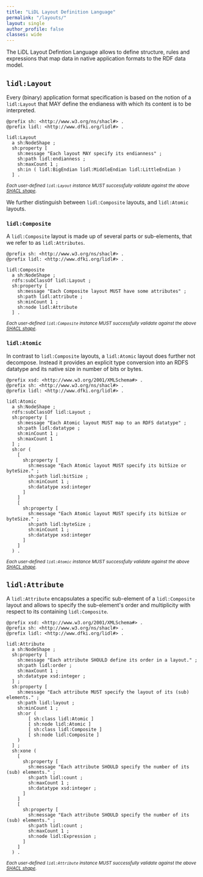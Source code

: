 ```yaml
---
title: "LiDL Layout Definition Language"
permalink: "/layouts/"
layout: single
author_profile: false
classes: wide
---
```


The LiDL Layout Defintion Language allows to define structure, rules and expressions that map data in native application formats to the RDF data model.

## `lidl:Layout`

Every (binary) application format specification is based on the notion of a `lidl:Layout` that MAY define the endianess with which its content is to be interpreted. 

```
@prefix sh: <http://www.w3.org/ns/shacl#> .
@prefix lidl: <http://www.dfki.org/lidl#> .

lidl:Layout
  a sh:NodeShape ;
  sh:property [
    sh:message "Each layout MAY specify its endianness" ;
    sh:path lidl:endianness ;
    sh:maxCount 1 ;
    sh:in ( lidl:BigEndian lidl:MiddleEndian lidl:LittleEndian )
  ] .
```
*<sub>Each user-defined `lidl:Layout` instance MUST successfully validate against the above [SHACL shape](https://www.w3.org/TR/shacl/).</sub>*

We further distinguish between `lidl:Composite` layouts, and `lidl:Atomic` layouts.

### `lidl:Composite`

A `lidl:Composite` layout is made up of several parts or sub-elements, that we refer to as `lidl:Attributes`. 

```
@prefix sh: <http://www.w3.org/ns/shacl#> .
@prefix lidl: <http://www.dfki.org/lidl#> .

lidl:Composite
  a sh:NodeShape ;
  rdfs:subClassOf lidl:Layout ;
  sh:property [
    sh:message "Each Composite layout MUST have some attributes" ;
    sh:path lidl:attribute ;
    sh:minCount 1 ;
    sh:node lidl:Attribute
  ] .
```
*<sub>Each user-defined `lidl:Composite` instance MUST successfully validate against the above [SHACL shape](https://www.w3.org/TR/shacl/).</sub>*

### `lidl:Atomic`

In contrast to `lidl:Composite` layouts, a `lidl:Atomic` layout does further not decompose. 
Instead it provides an explicit type conversion into an RDFS datatype and its native size in number of bits or bytes.

```
@prefix xsd: <http://www.w3.org/2001/XMLSchema#> .
@prefix sh: <http://www.w3.org/ns/shacl#> .
@prefix lidl: <http://www.dfki.org/lidl#> .

lidl:Atomic
  a sh:NodeShape ;
  rdfs:subClassOf lidl:Layout ;
  sh:property [
    sh:message "Each Atomic layout MUST map to an RDFS datatype" ;
    sh:path lidl:datatype ;
    sh:minCount 1 ;
    sh:maxCount 1
  ] ;
  sh:or (
    [
      sh:property [
        sh:message "Each Atomic layout MUST specify its bitSize or byteSize." ;
        sh:path lidl:bitSize ;
        sh:minCount 1 ;
        sh:datatype xsd:integer
      ]
    ]
    [
      sh:property [
        sh:message "Each Atomic layout MUST specify its bitSize or byteSize." ;
        sh:path lidl:byteSize ;
        sh:minCount 1 ;
        sh:datatype xsd:integer
      ]
    ]
  ) .
```
*<sub>Each user-defined `lidl:Atomic` instance MUST successfully validate against the above [SHACL shape](https://www.w3.org/TR/shacl/).</sub>*

## `lidl:Attribute`

A `lidl:Attribute` encapsulates a specific sub-element of a `lidl:Composite` layout and allows to specify the sub-element's order and multiplicity with respect to its containing `lidl:Composite`. 

```
@prefix xsd: <http://www.w3.org/2001/XMLSchema#> .
@prefix sh: <http://www.w3.org/ns/shacl#> .
@prefix lidl: <http://www.dfki.org/lidl#> .

lidl:Attribute
  a sh:NodeShape ;
  sh:property [
    sh:message "Each attribute SHOULD define its order in a layout." ;
    sh:path lidl:order ;
    sh:maxCount 1 ;
    sh:datatype xsd:integer ;
  ] ;
  sh:property [
    sh:message "Each attribute MUST specify the layout of its (sub) elements." ;
    sh:path lidl:layout ;
    sh:minCount 1 ;
    sh:or (
        [ sh:class lidl:Atomic ]
        [ sh:node lidl:Atomic ]
        [ sh:class lidl:Composite ]
        [ sh:node lidl:Composite ]
    )
  ] ;
  sh:xone (
    [
      sh:property [
        sh:message "Each attribute SHOULD specify the number of its (sub) elements." ;
        sh:path lidl:count ;
        sh:maxCount 1 ;
        sh:datatype xsd:integer ;
      ]
    ]
    [
      sh:property [
        sh:message "Each attribute SHOULD specify the number of its (sub) elements." ;
        sh:path lidl:count ;
        sh:maxCount 1 ;
        sh:node lidl:Expression ;
      ]
    ]
  ) .
```
*<sub>Each user-defined `lidl:Attribute` instance MUST successfully validate against the above [SHACL shape](https://www.w3.org/TR/shacl/).</sub>*
